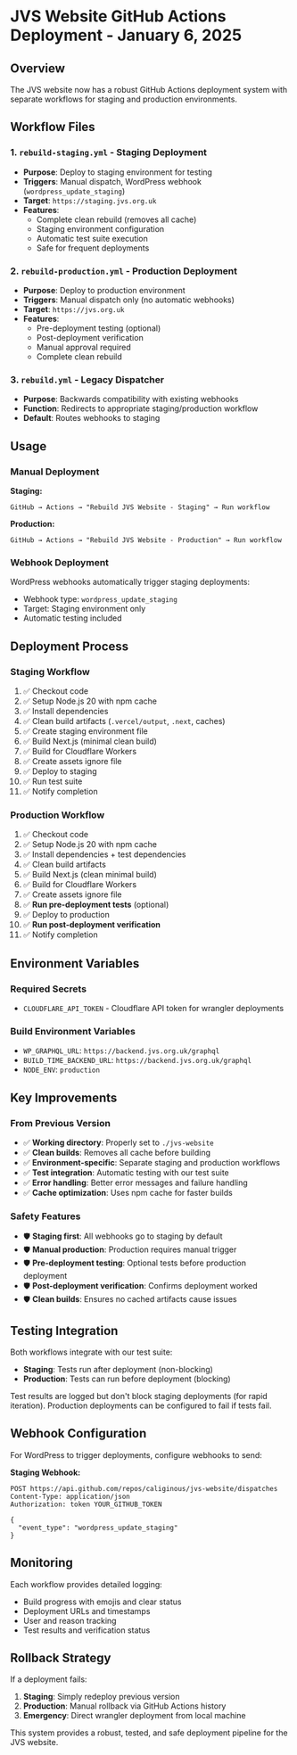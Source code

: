 # JVS Website GitHub Actions Deployment - January 6, 2025

## Overview

The JVS website now has a robust GitHub Actions deployment system with separate workflows for staging and production environments.

## Workflow Files

### 1. `rebuild-staging.yml` - Staging Deployment
- **Purpose**: Deploy to staging environment for testing
- **Triggers**: Manual dispatch, WordPress webhook (`wordpress_update_staging`)
- **Target**: `https://staging.jvs.org.uk`
- **Features**:
  - Complete clean rebuild (removes all cache)
  - Staging environment configuration
  - Automatic test suite execution
  - Safe for frequent deployments

### 2. `rebuild-production.yml` - Production Deployment  
- **Purpose**: Deploy to production environment
- **Triggers**: Manual dispatch only (no automatic webhooks)
- **Target**: `https://jvs.org.uk`
- **Features**:
  - Pre-deployment testing (optional)
  - Post-deployment verification
  - Manual approval required
  - Complete clean rebuild

### 3. `rebuild.yml` - Legacy Dispatcher
- **Purpose**: Backwards compatibility with existing webhooks
- **Function**: Redirects to appropriate staging/production workflow
- **Default**: Routes webhooks to staging

## Usage

### Manual Deployment

**Staging:**
```
GitHub → Actions → "Rebuild JVS Website - Staging" → Run workflow
```

**Production:**
```
GitHub → Actions → "Rebuild JVS Website - Production" → Run workflow
```

### Webhook Deployment

WordPress webhooks automatically trigger staging deployments:
- Webhook type: `wordpress_update_staging`
- Target: Staging environment only
- Automatic testing included

## Deployment Process

### Staging Workflow
1. ✅ Checkout code
2. ✅ Setup Node.js 20 with npm cache
3. ✅ Install dependencies
4. ✅ Clean build artifacts (`.vercel/output`, `.next`, caches)
5. ✅ Create staging environment file
6. ✅ Build Next.js (minimal clean build)
7. ✅ Build for Cloudflare Workers
8. ✅ Create assets ignore file
9. ✅ Deploy to staging
10. ✅ Run test suite
11. ✅ Notify completion

### Production Workflow
1. ✅ Checkout code
2. ✅ Setup Node.js 20 with npm cache
3. ✅ Install dependencies + test dependencies
4. ✅ Clean build artifacts
5. ✅ Build Next.js (clean minimal build)
6. ✅ Build for Cloudflare Workers
7. ✅ Create assets ignore file
8. ✅ **Run pre-deployment tests** (optional)
9. ✅ Deploy to production
10. ✅ **Run post-deployment verification**
11. ✅ Notify completion

## Environment Variables

### Required Secrets
- `CLOUDFLARE_API_TOKEN` - Cloudflare API token for wrangler deployments

### Build Environment Variables
- `WP_GRAPHQL_URL`: `https://backend.jvs.org.uk/graphql`
- `BUILD_TIME_BACKEND_URL`: `https://backend.jvs.org.uk/graphql`
- `NODE_ENV`: `production`

## Key Improvements

### From Previous Version
- ✅ **Working directory**: Properly set to `./jvs-website`
- ✅ **Clean builds**: Removes all cache before building
- ✅ **Environment-specific**: Separate staging and production workflows
- ✅ **Test integration**: Automatic testing with our test suite
- ✅ **Error handling**: Better error messages and failure handling
- ✅ **Cache optimization**: Uses npm cache for faster builds

### Safety Features
- 🛡️ **Staging first**: All webhooks go to staging by default
- 🛡️ **Manual production**: Production requires manual trigger
- 🛡️ **Pre-deployment testing**: Optional tests before production deployment
- 🛡️ **Post-deployment verification**: Confirms deployment worked
- 🛡️ **Clean builds**: Ensures no cached artifacts cause issues

## Testing Integration

Both workflows integrate with our test suite:
- **Staging**: Tests run after deployment (non-blocking)
- **Production**: Tests can run before deployment (blocking)

Test results are logged but don't block staging deployments (for rapid iteration).
Production deployments can be configured to fail if tests fail.

## Webhook Configuration

For WordPress to trigger deployments, configure webhooks to send:

**Staging Webhook:**
```
POST https://api.github.com/repos/caliginous/jvs-website/dispatches
Content-Type: application/json
Authorization: token YOUR_GITHUB_TOKEN

{
  "event_type": "wordpress_update_staging"
}
```

## Monitoring

Each workflow provides detailed logging:
- Build progress with emojis and clear status
- Deployment URLs and timestamps
- User and reason tracking
- Test results and verification status

## Rollback Strategy

If a deployment fails:
1. **Staging**: Simply redeploy previous version
2. **Production**: Manual rollback via GitHub Actions history
3. **Emergency**: Direct wrangler deployment from local machine

This system provides a robust, tested, and safe deployment pipeline for the JVS website.